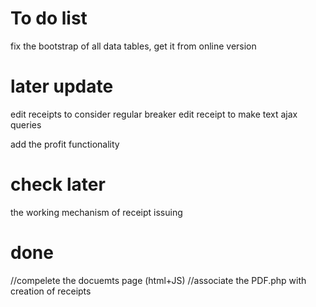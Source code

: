 # To do list
fix the bootstrap of all data tables, get it from online version

# later update 
edit receipts to consider regular breaker
edit receipt to make text ajax queries 

add the profit functionality

# check later
the working mechanism of receipt issuing


# done
//compelete the docuemts page (html+JS)
//associate the PDF.php with creation of receipts